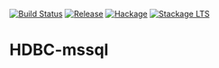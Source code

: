 [![Build Status](https://travis-ci.org/rkaippully/HDBC-mssql.svg?branch=master)](https://travis-ci.org/rkaippully/HDBC-mssql)
[![Release](https://img.shields.io/github/release/rkaippully/HDBC-mssql.svg)](https://github.com/rkaippully/HDBC-mssql/releases)
[![Hackage](https://img.shields.io/hackage/v/HDBC-mssql.svg)](https://hackage.haskell.org/package/HDBC-mssql)
[![Stackage LTS](http://stackage.org/package/HDBC-mssql/badge/lts)](http://stackage.org/lts/package/HDBC-mssql)

# HDBC-mssql
